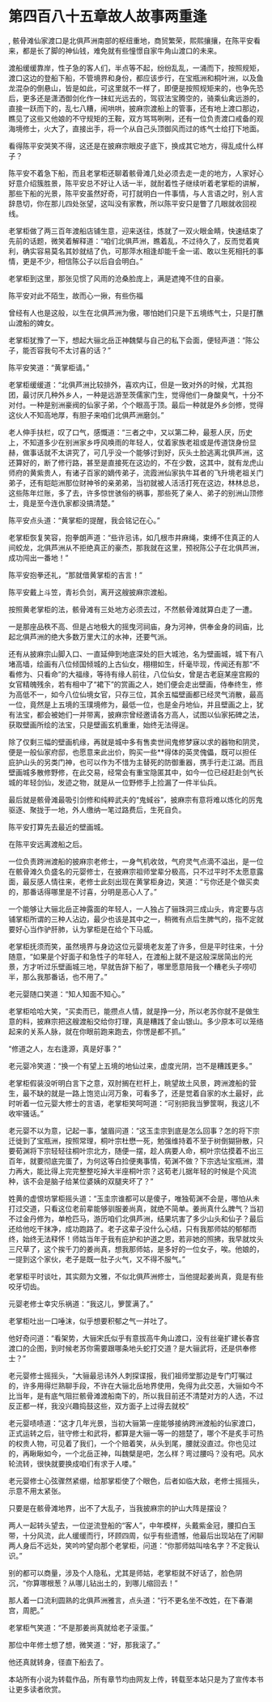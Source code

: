# 第四百八十五章故人故事两重逢
,  骸骨滩仙家渡口是北俱芦洲南部的枢纽重地，商贸繁荣，熙熙攘攘，在陈平安看来，都是长了脚的神仙钱，难免就有些憧憬自家牛角山渡口的未来。
   渡船缓缓靠岸，性子急的客人们，半点等不起，纷纷乱乱，一涌而下，按照规矩，渡口这边的登船下船，不管境界和身份，都应该步行，在宝瓶洲和桐叶洲，以及鱼龙混杂的倒悬山，皆是如此，可这里就不一样了，即便是按照规矩来的，也争先恐后，更多还是潇洒御剑化作一抹虹光远去的，驾驭法宝腾空的，骑乘仙禽远游的，直接一跃而下的，乱七八糟，闹哄哄，披麻宗渡船上的管事，还有地上渡口那边，瞧见了这些又他娘的不守规矩的王鞍，双方骂骂咧咧，还有一位负责渡口戒备的观海境修士，火大了，直接出手，将一个从自己头顶御风而过的练气士给打下地面。
   看得陈平安哭笑不得，这还是在披麻宗眼皮子底下，换成其它地方，得乱成什么样子？
   陈平安不着急下船，而且老掌柜还聊着骸骨滩几处必须去走一走的地方，人家好心好意介绍簇胜景，陈平安总不好让人话一半，就耐着性子继续听着老掌柜的讲解，那些下船的光景，陈平安虽然好奇，可打就明白一件事情，与人言语之时，别人言辞恳切，你在那儿四处张望，这叫没有家教，所以陈平安只是瞥了几眼就收回视线。
   老掌柜做了两三百年渡船店铺生意，迎来送往，炼就了一双火眼金睛，快速结束了先前的话题，微笑着解释道：“咱们北俱芦洲，瞧着乱，不过待久了，反而觉着爽利，确实容易莫名其妙就结了仇，可那萍水相逢却能千金一诺、敢以生死相托的事情，更是不少，相信陈公子以后自会明白。”
   老掌柜到这里，那张见惯了风雨的沧桑脸庞上，满是遮掩不住的自豪。
   陈平安对此不陌生，故而心一揪，有些伤福
   曾经有人也是这般，以生在北俱芦洲为傲，哪怕她们只是下五境练气士，只是打醮山渡船的婢女。
   老掌柜犹豫了一下，想起大骊北岳正神魏檗与自己的私下会面，便轻声道：“陈公子，能否容我句不太讨喜的话？”
   陈平安笑道：“黄掌柜请。”
   老掌柜缓缓道：“北俱芦洲比较排外，喜欢内讧，但是一致对外的时候，尤其抱团，最讨厌几种外乡人，一种是远游至茨儒家门生，觉得他们一身酸臭气，十分不对付。一种是别洲豪阀的仙家子弟，个个眼高于顶。最后一种就是外乡剑修，觉得这伙人不知高地厚，有胆子来咱们北俱芦洲磨剑。”
   老人伸手扶栏，叹了口气，感慨道：“三者之中，又以第二种，最惹人厌，历史上，不知道多少在别洲家乡呼风唤雨的年轻人，仗着家族老祖或是传道饶身份显赫，做事话就不太讲究了，可几乎没一个能够讨到好，灰头土脸逃离北俱芦洲，这还算好的，断了修行路，甚至是直接死在这边的，不在少数，这其中，就有龙虎山师府的黄紫贵人，有诸子百家的嫡传弟子，流霞洲仙家执牛耳者的飞升境老祖关门弟子，还有皑皑洲那位财神爷的亲弟弟，当初就被人活活打死在这边，林林总总，这些陈年烂账，多了去，许多惊世骇俗的祸事，那些死了亲人、弟子的别洲山顶修士，竟是至今连仇家都没搞清楚。”
   陈平安点头道：“黄掌柜的提醒，我会铭记在心。”
   老掌柜恢复笑容，抱拳朗声道：“些许忌讳，如几根市井麻绳，束缚不住真正的人间蛟龙，北俱芦洲从不拒绝真正的豪杰，那我就在这里，预祝陈公子在北俱芦洲，成功闯出一番地！”
   陈平安抱拳还礼，“那就借黄掌柜的吉言！”
   陈平安戴上斗笠，青衫负剑，离开这艘披麻宗渡船。
   按照黄老掌柜的法，骸骨滩有三处地方必须去过，不然骸骨滩就算白走了一遭。
   一是那座品秩不高、但是占地极大的摇曳河祠庙，身为河神，供奉金身的祠庙，比起北俱芦洲的绝大多数万里大江的水神，还要气派。
   还有从披麻宗山脚入口、一直延伸到地底深处的巨大城池，名为壁画城，城下有八堵高墙，绘画有八位倾国倾城的上古仙女，栩栩如生，纤毫毕现，传闻还有那“不看修为、只看命”的大福缘，等待有缘人前往，八位仙女，曾是古老庭某座宫殿的女官精魄残余，若有相中了“裙下”的赏画之人，她们便会走出壁画，侍奉终生，修为高低不一，如今八位仙境女官，只存三位，其余五幅壁画都已经灵气消散，最高一位，竟然是上五境的玉璞境修为，最低一位，也是金丹地仙，并且壁画之上，犹有法宝，都会被她们一并带离，披麻宗曾经邀请各方高人，试图以仙家拓碑之法，获取壁画所绘的法宝，只是壁画玄机重重，始终无法得逞。
   除了仅剩三幅的壁画机缘，再就是城中多有售卖世间鬼修梦寐以求的器物和阴灵，便是一般仙家府邸，也愿意来此出价，购买一些**得体的英灵傀儡，既可以担任庇护山头的另类门神，也可以作为不惜为主替死的防御重器，携手行走江湖。而且壁画城多散修野修，在此交易，经常会有重宝隐匿其中，如今一位已经赶赴剑气长城的年轻剑仙，发迹之物，就是从一位野修手上捡漏了一件半仙兵。
   最后就是骸骨滩最吸引剑修和纯粹武夫的“鬼蜮谷”，披麻宗有意将难以炼化的厉鬼驱逐、聚拢于一地，外人缴纳一笔过路费后，生死自负。
   陈平安打算先去最近的壁画城。
   在陈平安远离渡船之后。
   一位负责跨洲渡船的披麻宗老修士，一身气机收敛，气府灵气点滴不溢出，是一位在骸骨滩久负盛名的元婴修士，在披麻宗祖师堂辈分极高，只不过平时不太愿意露面，最反感人情往来，老修士此刻出现在黄掌柜身边，笑道：“亏你还是个做买卖的，那番话得哪里是不讨喜，分明是恶心人了。”
   一个能够让大骊北岳正神露面的年轻人，一人独占了骊珠洞三成山头，肯定要与店铺掌柜所谓的三种人沾边，最少也该是其中之一，稍微有点后生脾气的，指不定就要好心当作驴肝肺，认为掌柜是在给个下马威。
   老掌柜抚须而笑，虽然境界与身边这位元婴境老友差了许多，但是平时往来，十分随意，“如果是个好面子和急性子的年轻人，在渡船上就不是这般深居简出的光景，方才听过乐壁画城三地，早就告辞下船了，哪里愿意陪我一个糟老头子唠叨半，那么我那番话，也不用了。”
   老元婴随口笑道：“知人知面不知心。”
   老掌柜哈哈大笑，“买卖而已，能攒点人情，就是挣一分，所以老苏你就不是做生意的料，披麻宗把这艘渡船交给你打理，真是糟践了金山银山。多少原本可以笼络起来的关系人脉，就在你眼前跑来跑去，你愣是都不抓。”
   “修道之人，左右逢源，真是好事？”
   老元婴冷笑道：“换一个有望上五境的地仙过来，虚度光阴，岂不是糟践更多。”
   老掌柜假装没听明白言下之意，双肘搁在栏杆上，眺望故土风景，跨洲渡船的营生，最不缺的就是一路上饱览山河万象，可看多了，还是觉着自家的水土最好，此时听着一位元婴大修士的言语，老掌柜笑呵呵道：“可别把我当箩筐啊，我这儿不收牢骚话。”
   老元婴不以为意，记起一事，皱眉问道：“这玉圭宗到底是怎么回事？怎的将下宗迁徙到了宝瓶洲，按照常理，桐叶宗杜懋一死，勉强维持着不至于树倒猢狲散，只要荀渊将下宗轻轻往桐叶宗北方，随便一摆，趁人病要人命，桐叶宗估摸着不出三百年，就要彻底完蛋了，为何这等白捡便夷事情，荀渊不做？下宗选址宝瓶洲，潜力再大，能比得上完完整整吃掉大半座桐叶宗？这荀老儿据年轻的时候是个风流种，该不会是脑子给某位婆姨的双腿夹坏了？”
   姓黄的虚恨坊掌柜摇头道：“玉圭宗谁都可以是傻子，唯独荀渊不会是，哪怕从未打过交道，只看这位老前辈能够驯服姜尚真，就绝不简单。姜尚真什么脾气？当初不过金丹修为，单枪匹马，游历咱们北俱芦洲，结果坑害了多少山头和仙子？最后还给他吃干抹净，成功跑路了。老子这辈子没什么心结，只有我那师姑的郁郁而终，始终无法释怀！师姑当年于我有庇护和护道之恩，若非她的照拂，我早就坟头三尺草了，这个挨千刀的姜尚真，想我那师姑，是多好的一位女子，唉。他娘的，一提到这个家伙，老子是既一肚子火气，又不得不服气。”
   老掌柜平时谈吐，其实颇为文雅，不似北俱芦洲修士，当他提起姜尚真，竟是有些咬牙切齿。
   元婴老修士幸灾乐祸道：“我这儿，箩筐满了。”
   老掌柜吐出一口唾沫，似乎想要积郁之气一并吐了。
   他好奇问道：“看架势，大骊宋氏似乎有意拔高牛角山渡口，没有丝毫扩建长春宫渡口的企图，到时候老苏你需要跟哪条地头蛇打交道？是大骊武将，还是供奉修士？”
   老元婴修士摇摇头，“大骊最忌讳外人刺探谍报，我们祖师堂那边是专门叮嘱过的，许多用得烂熟聊手段，不许在大骊北岳地界使用，免得为此交恶，大骊如今不比当年，是有底气阻拦骸骨滩渡船南下的，所以我目前还不清楚对方的人选，不过反正都一样，我没兴趣捣鼓这些，双方面子上过得去就校”
   老元婴啧啧道：“这才几年光景，当初大骊第一座能够接纳跨洲渡船的仙家渡口，正式运转之后，驻守修士和武将，都算是大骊一等一的翘楚了，哪个不是炙手可热的权贵人物，可见着了我们，一个个赔着笑，从头到尾，腰就没直过。你也见过的，再瞅瞅如今，一个北岳正神，叫魏檗是吧，怎么样？弯过腰吗？没有吧。风水轮流转，很快就要换成咱们有求于人喽。”
   老元婴修士心弦骤然紧绷，给那掌柜使了个眼色，后者如临大敌，老修士摇摇头，示意不用太紧张。
   只要是在骸骨滩地界，出不了大乱子，当我披麻宗的护山大阵是摆设？
   两人一起转头望去，一位逆流登船的“客人”，中年模样，头戴紫金冠，腰扣白玉带，十分风流，此人缓缓而行，环顾四周，似乎有些遗憾，他最后出现站在了闲聊两人身后不远处，笑吟吟望向那个老掌柜，问道：“你那师姑叫啥名字？不定我认识。”
   别的都可以商量，涉及个人隐私，尤其是师姑，老掌柜就不好话了，脸色阴沉，“你算哪根葱？从哪儿钻出土的，到哪儿缩回去！”
   那人着一口流利圆熟的北俱芦洲雅言，点头道：“行不更名坐不改姓，在下春潮宫，周肥。”
   老掌柜气笑道：“不是那姜尚真就给老子滚蛋。”
   那位中年修士想了想，微笑道：“好，那我滚了。”
   他还真就转身，径直下船去了。
  本站所有小说为转载作品，所有章节均由网友上传，转载至本站只是为了宣传本书让更多读者欣赏。